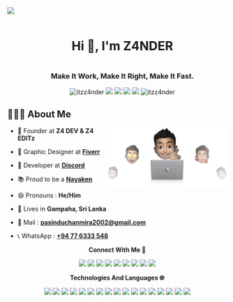 <img src="https://user-images.githubusercontent.com/73097560/115834477-dbab4500-a447-11eb-908a-139a6edaec5c.gif">

<!--h1 without bottom border-->

<div id="user-content-toc">
  <ul align="center">
    <summary><h1 style="display: inline-block">Hi 👋, I'm Z4NDER</h1></summary>
  </ul>
  <ul>
    <h3 align="center">Make It Work, Make It Right, Make It Fast.</h3>
  </ul>
  <ul>
    <p align="center"> 
      <img src="https://komarev.com/ghpvc/?username=itzz4nder&label=Profile%20views&color=0e75b6&style=flat" alt="itzz4nder" />
      <img src="https://img.shields.io/badge/Age-22-yellow" />
      <img src="https://img.shields.io/badge/Focus-Machine%20Learning-red" />
      <img src="https://img.shields.io/badge/Lives-Sri%20Lanka-success" />
      <img src="https://img.shields.io/badge/Languages-English%20%26%20Sinhala-purple" />
      <img src="https://img.shields.io/github/followers/itzz4nder?label=Followers" alt="itzz4nder" />
    </p>
  </ul>
</div>

  <h2> 👨🏻‍💻 About Me </h2>
  
  <img width="55%" align="right" alt="Github" src="https://raw.githubusercontent.com/KevinPatel04/KevinPatel04/master/cover-thompson.png" />

- 👑 Founder at **Z4 DEV & Z4 EDITz**
  
- 💚 Graphic Designer at [**Fiverr**](https://www.ebuildersecurity.com/) 
  
- 💜 Developer at [**Discord**](https://discord.com/) 
  
- 📚 Proud to be a [**Nayaken**](https://www.bcg.lk/)
  
- 😄 Pronouns : **He/Him**
  
- 🏡 Lives in **Gampaha, Sri Lanka**
  
- 📧 Mail : **pasinduchanmira2002@gmail.com**
  
- 📞 WhatsApp : [**+94 77 6333 548**](https://wa.me/message/R52ZDBKLUBS7L1)

<p align="center"> 
  <b> Connect With Me 🤙 </b>
</p>

<div align="center">

  [<img height="29" src = "https://img.shields.io/badge/Youtube-000000.svg?&style=for-the-badge&logo=Youtube&logoColor=FF0000">][Youtube]
  [<img height="29" src = "https://img.shields.io/badge/Facebook-000000.svg?&style=for-the-badge&logo=facebook&logoColor=1877F2">][Facebook]
  [<img height="29" src = "https://img.shields.io/badge/instragram-000000.svg?&style=for-the-badge&logo=instagram&logoColor=e1306c">][Instragram]
  [<img height="29" src = "https://img.shields.io/badge/X%20(Twitter)-000000?style=for-the-badge&logo=x&logoColor=1DA1F2">][Twitter]
  [<img height="29" src = "https://img.shields.io/badge/linkedin-000000.svg?&style=for-the-badge&logo=linkedin&logoColor=0762C8" />][LinkedIn]
  [<img height="29" src = "https://img.shields.io/badge/discord-000000?style=for-the-badge&logo=discord&logoColor=7289da">][Discord]
  [<img height="29" src = "https://img.shields.io/badge/Whatsapp-000000.svg?&style=for-the-badge&logo=WhatsApp&logoColor=25D366">][WhatsApp]
  [<img height="29" src = "https://img.shields.io/badge/reddit-000000.svg?&style=for-the-badge&logo=reddit&logoColor=FF5700">][Reddit]
  [<img height="29" src = "https://img.shields.io/badge/dev_community-000000?style=for-the-badge&logo=dev.to&logoColor=FFFC00">][Dev_Community]

</div>

[linkedin]: https://www.linkedin.com/in/pasindu-kumarasinghe

[Facebook]: https://www.facebook.com/pasinduxbro.official

[WhatsApp]: https://wa.me/message/R52ZDBKLUBS7L1

[Twitter]: https://x.com/ITzZ4NDER

[Youtube]: https://www.youtube.com/@ITzZ4NDER

[Discord]: https://discord.gg/uXUkAnX9qj

[Instragram]: https://www.instagram.com/___.pasinduxbro/

[Reddit]: https://www.reddit.com/user/pasinduxbro/

[Dev_Community]: https://dev.to/itzz4nder

<p align="center"> 
  <b>  Technologies And Languages 🌐 </b>
</p>

<div align="center">

  <img height="29" src = "https://img.shields.io/badge/HTML-000000?style=for-the-badge&logo=html5&logoColor=f06529">
  <img height="29" src = "https://img.shields.io/badge/CSS-000000.svg?&style=for-the-badge&logo=css3&logoColor=264de4">
  <img height="29" src = "https://img.shields.io/badge/JAVASCRIPT-000000.svg?&style=for-the-badge&logo=javascript&logoColor=f7df1e">
  <img height="29" src = "https://img.shields.io/badge/C-000000.svg?&style=for-the-badge&logo=C&logoColor=0143aa">
  <img height="29" src = "https://img.shields.io/badge/C%2B%2B-000000?style=for-the-badge&logo=C%2B%2B&logoColor=%23649ad3">
  <img height="29" src = "https://img.shields.io/badge/C%23-000000?style=for-the-badge&logo=C%23&logoColor=%23a278dc">
  <img height="29" src = "https://img.shields.io/badge/PHP-000000.svg?&style=for-the-badge&logo=Php&logoColor=777ab3">
  <img height="29" src = "https://img.shields.io/badge/SQL-000000?style=for-the-badge&logo=mysql&logoColor=db7432">
  <img height="29" src = "https://img.shields.io/badge/PYTHON-000000.svg?&style=for-the-badge&logo=Python&logoColor=FFDE57">
  <img height="29" src = "https://img.shields.io/badge/TYPESCRIPT-000000.svg?&style=for-the-badge&logo=typescript&logoColor=007acc">
  
  <img height="29" src = "https://img.shields.io/badge/bootstrap-000000.svg?style=for-the-badge&logo=bootstrap&logoColor=white">
  <img height="29" src = "https://img.shields.io/badge/REACTJS-000000?style=for-the-badge&logo=reactjs&logoColor=f06529">
  <img height="29" src = "https://img.shields.io/badge/JQUERY-000000?style=for-the-badge&logo=jquery&logoColor=f06529">
  <img height="29" src = "https://img.shields.io/badge/NODE.JS-000000?style=for-the-badge&logo=nodejs&logoColor=f06529">
  <img height="29" src = "https://img.shields.io/badge/MONGODB-000000?style=for-the-badge&logo=mongodb&logoColor=f06529">
  <img height="29" src = "https://img.shields.io/badge/HEROKU-000000?style=for-the-badge&logo=heroku&logoColor=f06529">
  <img height="29" src = "https://img.shields.io/badge/GIT-000000?style=for-the-badge&logo=git&logoColor=f06529">

</div>




